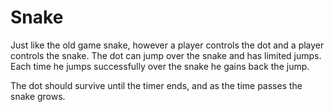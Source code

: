 # Snake
Just like the old game snake, however a player controls the dot and a player controls the snake.
The dot can jump over the snake and has limited jumps. Each time he jumps successfully over the snake he gains back the jump.

The dot should survive until the timer ends, and as the time passes the snake grows.